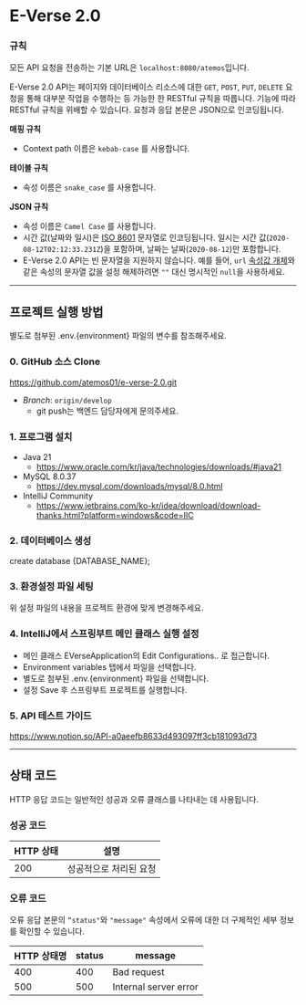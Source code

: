 # E-Verse 2.0

### **규칙**

모든 API 요청을 전송하는 기본 URL은 `localhost:8080/atemos`입니다.

E-Verse 2.0 API는 페이지와 데이터베이스 리소스에 대한 `GET`, `POST`, `PUT`, `DELETE` 요청을 통해 대부분 작업을 수행하는 등 가능한 한 RESTful 규칙을 따릅니다. 기능에 따라 RESTful 규칙을 위배할 수 있습니다. 요청과 응답 본문은 JSON으로 인코딩됩니다.

**매핑 규칙**
- Context path 이름은 `kebab-case` 를 사용합니다.

**테이블 규칙**
- 속성 이름은 `snake_case` 를 사용합니다.

**JSON 규칙**
- 속성 이름은 `Camel Case` 를 사용합니다.
- 시간 값(날짜와 일시)은 [ISO 8601](https://ko.wikipedia.org/wiki/ISO_8601) 문자열로 인코딩됩니다. 일시는 시간 값(`2020-08-12T02:12:33.231Z`)을 포함하며, 날짜는 날짜(`2020-08-12`)만 포함합니다.
- E-Verse 2.0 API는 빈 문자열을 지원하지 않습니다. 예를 들어, `url` [속성값 개체](https://developers.notion.com/reference/property-value-object)와 같은 속성의 문자열 값을 설정 해제하려면 `""` 대신 명시적인 `null`을 사용하세요.

---

## 프로젝트 실행 방법
별도로 첨부된 .env.{environment} 파일의 변수를 참조해주세요.

### 0. GitHub 소스 Clone
https://github.com/atemos01/e-verse-2.0.git
- *Branch*: `origin/develop`
  - git push는 백엔드 담당자에게 문의주세요.

### 1. 프로그램 설치
- Java 21
  - https://www.oracle.com/kr/java/technologies/downloads/#java21
- MySQL 8.0.37
  - https://dev.mysql.com/downloads/mysql/8.0.html
- IntelliJ Community
  - https://www.jetbrains.com/ko-kr/idea/download/download-thanks.html?platform=windows&code=IIC

### 2. 데이터베이스 생성
create database {DATABASE_NAME};

### 3. 환경설정 파일 세팅
위 설정 파일의 내용을 프로젝트 환경에 맞게 변경해주세요.

### 4. IntelliJ에서 스프링부트 메인 클래스 실행 설정
- 메인 클래스 EVerseApplication의 Edit Configurations.. 로 접근합니다.
- Environment variables 탭에서 파일을 선택합니다.
- 별도로 첨부된 .env.{environment} 파일을 선택합니다.
- 설정 Save 후 스프링부트 프로젝트를 실행합니다.

### 5. API 테스트 가이드
https://www.notion.so/API-a0aeefb8633d493097ff3cb181093d73

---


## 상태 코드

HTTP 응답 코드는 일반적인 성공과 오류 클래스를 나타내는 데 사용됩니다.

### 성공 코드

| HTTP 상태 | 설명 |
| --- | --- |
| 200 | 성공적으로 처리된 요청 |

### 오류 코드

오류 응답 본문의 `“status"`와 `"message"` 속성에서 오류에 대한 더 구체적인 세부 정보를 확인할 수 있습니다.

| HTTP 상태명 | status | message |
| --- | --- | --- |
| 400 | 400 | Bad request |
| 500 | 500 | Internal server error |


